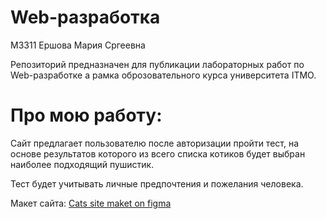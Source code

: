 # Web-разработка
М3311 Ершова Мария Сргеевна

Репозиторий предназначен для публикации лабораторных работ по Web-разработке а рамка оброзовательного курса университета ITMO.

# Про мою работу:
Сайт предлагает пользователю после авторизации пройти тест, на основе результатов которого из всего списка котиков будет выбран наиболее подходящий пушистик.

Тест будет учитывать личные предпочтения и пожелания человека.

Макет сайта:
[Cats site maket on figma](https://www.figma.com/proto/zRCm1qzHYt084y6bGbI8Wy/Untitled?node-id=20-50&node-type=CANVAS&t=KRQGSURxPiizBqhs-0&scaling=scale-down&content-scaling=fixed&page-id=0%3A1&starting-point-node-id=20%3A50)

